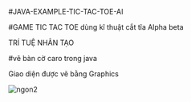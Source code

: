 
#JAVA-EXAMPLE-TIC-TAC-TOE-AI

#GAME TIC TAC TOE dùng kĩ thuật cắt tĩa Alpha beta

TRÍ TUỆ NHÂN TẠO

#vẽ bàn cờ caro trong java

Giao diện được vẽ bằng Graphics 

![ngon2](https://user-images.githubusercontent.com/28096471/28350188-60b7b804-6c71-11e7-99ca-3cdeb5a59deb.png)

